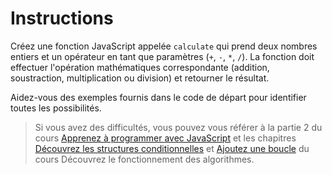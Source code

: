 # Instructions

Créez une fonction JavaScript appelée `calculate` qui prend deux nombres entiers et un opérateur en tant que paramètres (`+`, `-`, `*`, `/`). La fonction doit effectuer l'opération mathématiques correspondante (addition, soustraction, multiplication ou division) et retourner le résultat.

Aidez-vous des exemples fournis dans le code de départ pour identifier toutes les possibilités.

> Si vous avez des difficultés, vous pouvez vous référer à la partie 2 du cours [Apprenez à programmer avec JavaScript](https://openclassrooms.com/fr/courses/7696886-apprenez-a-programmer-avec-javascript/8205116-apprehendez-la-logique-de-programmation) et les chapitres [Découvrez les structures conditionnelles](https://openclassrooms.com/fr/courses/7527306-decouvrez-le-fonctionnement-des-algorithmes/7759802-decouvrez-les-structures-conditionnelles) et [Ajoutez une boucle](https://openclassrooms.com/fr/courses/7527306-decouvrez-le-fonctionnement-des-algorithmes/7759934-ajoutez-une-boucle) du cours Découvrez le fonctionnement des algorithmes.
